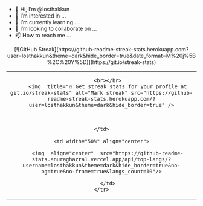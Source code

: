 - 👋 Hi, I’m @losthakkun
- 👀 I’m interested in ...
- 🌱 I’m currently learning ...
- 💞️ I’m looking to collaborate on ...
- 📫 How to reach me ...

<p align="center">
	<div align=center>
		[![GitHub Streak](https://github-readme-streak-stats.herokuapp.com?user=losthakkun&theme=dark&hide_border=true&date_format=M%20j%5B%2C%20Y%5D)](https://git.io/streak-stats)
	</div>
</p>

<table border="0" align="center">
	<tr border="0">
	<td width="50%" align="center">

		
		<br></br>
		<img  title="🔥 Get streak stats for your profile at git.io/streak-stats" alt="Mark streak" src="https://github-readme-streak-stats.herokuapp.com/?user=losthakkun&theme=dark&hide_border=true" />



	</td>

	<td width="50%" align="center">

		<img  align="center"  src="https://github-readme-stats.anuraghazra1.vercel.app/api/top-langs/?username=losthakkun&theme=dark&hide_border=true&no-bg=true&no-frame=true&langs_count=10"/>

		</td>
	</tr>
</table>

<!---
losthakkun/losthakkun is a ✨ special ✨ repository because its `README.md` (this file) appears on your GitHub profile.
You can click the Preview link to take a look at your changes.
--->
